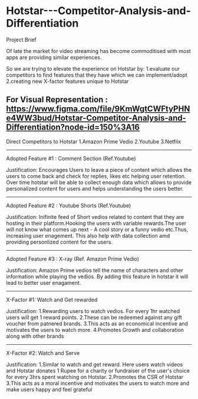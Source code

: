 # Hotstar---Competitor-Analysis-and-Differentiation

Project Brief

Of late the market for video streaming has become commoditised with most apps are providing similar experiences.

So we are trying to elevate the experience on Hotstar by:
1.evaluate our competitors to find features that they have which we can implement/adopt
2.creating new X-factor features unique   to Hotstar

For Visual Representation : https://www.figma.com/file/9KmWgtCWFtyPHNe4WW3bud/Hotstar-Competitor-Analysis-and-Differentiation?node-id=150%3A16
--------------------------------

Direct Competitors to Hotstar
1.Amazon Prime Vedio 
2.Youtube
3.Netfilx

---------------------------------

Adopted Feature #1 : Comment Section (Ref.Youtube)

Justification:
Encourages Users to leave a piece of content which allows the users to come back and check for replies, likes etc helping user retention.
Over time hotstar will be able to collect enough data which allows to provide personalized content for users and helps understanding the users better.

--------------------------------

Adopted Feature #2 : Youtube Shorts (Ref.Youtube)

Justification:
Inifinite feed of Short vedios related to content that they are hosting in their platform.Hooking the users with variable rewards.The user will not know what comes up next - A cool story or a funny vedio etc.Thus, increasing user enagement.
This also help with data collection amd providing personlized content for the users.

--------------------------------

Adopted Feature #3 : X-ray (Ref. Amazon Prime Vedio)

Justification:
Amazon Prime vedios tell the name of characters and other information while playing the vedios. By adding this feature in hotstar it will lead to better user enagament.

--------------------------------

X-Factor #1: Watch and Get rewarded

Justification:
1.Rewarding users to watch vedios. For every 1hr watched users will get 1 reward points.
2.These can be redeemed against any gift voucher from patnered brands.
3.This acts as an economical incentive and motivates the users to watch more.
4.Promotes Growth and collaboration along with other brands

--------------------------------

X-Factor #2: Watch and Serve

Justification:
1.Similar to watch and get reward. Here users watch videos and Hotstar donates 1 Rupee for a charity or fundraiser of the user's choice for every 3hrs spent watching on Hotstar.
2.Promotes the CSR of Hotstar
3.This acts as a moral incentive and motivates the users to watch more and make users happy and feel grateful

